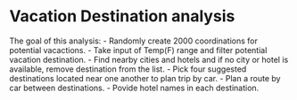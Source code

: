 # Vacation Destination analysis
The goal of this analysis:
    - Randomly create 2000 coordinations for potential vacactions.
    - Take input of Temp(F) range and filter potential vacation destination.
    - Find nearby cities and hotels and if no city or hotel is available, remove destination from the list.
    - Pick four suggested destinations located near one another to plan trip by car.
    - Plan a route by car between destinations.
    - Povide hotel names in each destination.

